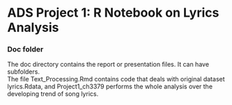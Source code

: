 # ADS Project 1:  R Notebook on Lyrics Analysis

### Doc folder

The doc directory contains the report or presentation files. It can have subfolders.  
The file Text_Processing.Rmd contains code that deals with original dataset lyrics.Rdata, and Project1_ch3379 performs the whole analysis over the developing trend of song lyrics.
